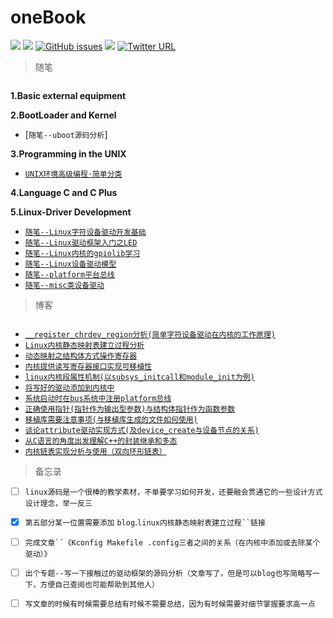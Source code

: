 # oneBook


[![](https://img.shields.io/badge/author-TongxinV-green.svg)](https://github.com/TongxinV)
[![](https://img.shields.io/badge/CSDN-%E5%8D%9A%E5%AE%A2-ff69b4.svg)](http://blog.csdn.net/tongxinv)
[![GitHub issues](https://img.shields.io/github/issues/TongxinV/oneBook.svg)](https://github.com/TongxinV/oneBook/issues)
![](https://img.shields.io/badge/%20liyanbin0027%40163.com-Chat-blue.svg)
[![Twitter URL](https://img.shields.io/twitter/url/http/shields.io.svg?style=social)]()

> 随笔

```s
```      


**1.Basic external equipment**


**2.BootLoader and Kernel**

* [`随笔--uboot源码分析`]
    
**3.Programming in the UNIX**

* [`UNIX环境高级编程·简单分类`][3-0]

**4.Language C and C Plus**



**5.Linux-Driver Development**

 * [`随笔--Linux字符设备驱动开发基础`][5-0]
 * [`随笔--Linux驱动框架入门之LED`][5-1]
 * [`随笔--Linux内核的gpiolib学习`][5-2]
 * [`随笔--Linux设备驱动模型`][5-3]
 * [`随笔--platform平台总线`][5-4]    
 * [`随笔--misc类设备驱动`][5-5]
 

> 博客

```s
```

* [`__register_chrdev_region分析(简单字符设备驱动在内核的工作原理)`](https://github.com/TongxinV/oneBook/issues/7)
* [`Linux内核静态映射表建立过程分析`](https://github.com/TongxinV/oneBook/issues/5)
* [`动态映射之结构体方式操作寄存器`](https://github.com/TongxinV/oneBook/issues/6)
* [`内核提供读写寄存器接口实现可移植性`](https://github.com/TongxinV/oneBook/issues/8)
* [`linux内核段属性机制(以subsys_initcall和module_init为例)`](https://github.com/TongxinV/oneBook/issues/9)
* [`将写好的驱动添加到内核中`](https://github.com/TongxinV/oneBook/issues/10)
* [`系统启动时在bus系统中注册platform总线`](https://github.com/TongxinV/oneBook/issues/11)
* [`正确使用指针(指针作为输出型参数)与结构体指针作为函数参数`](https://github.com/TongxinV/oneBook/issues/13)
* [`移植库需要注意事项(与移植库生成的文件如何使用)`](https://github.com/TongxinV/oneBook/issues/14)
* [`谈论attribute驱动实现方式(及device_create与设备节点的关系)`](https://github.com/TongxinV/oneBook/issues/15)
* [`从C语言的角度出发理解C++的封装继承和多态`](https://github.com/TongxinV/oneBook/issues/16)
* [`内核链表实现分析与使用（双向环形链表）`](https://github.com/TongxinV/oneBook/issues/18)

> 备忘录

- [ ] `linux源码是一个很棒的教学素材，不单要学习如何开发，还要融会贯通它的一些设计方式设计理念，举一反三`

- [x] `第五部分某一位置需要添加` `blog`.`linux内核静态映射表建立过程``链接`

- [ ] `完成文章``《Kconfig Makefile .config三者之间的关系（在内核中添加或去除某个驱动）》`

- [ ] `出个专题--写一下接触过的驱动框架的源码分析（文章写了，但是可以blog也写简略写一下，方便自己查阅也可能帮助到其他人）`

- [ ] `写文章的时候有时候需要总结有时候不需要总结，因为有时候需要对细节掌握要求高一点`



[3-0]:https://github.com/TongxinV/oneBook/tree/master/0.3.Programming%20in%20the%20UNIX

[5-0]:https://github.com/TongxinV/oneBook/blob/master/0.5.Linux-Driver%20Development/0.0.%E5%AD%97%E7%AC%A6%E8%AE%BE%E5%A4%87%E5%9F%BA%E7%A1%80.md#随笔--linux字符设备驱动开发基础
[5-1]:https://github.com/TongxinV/oneBook/blob/master/0.5.Linux-Driver%20Development/5.1.%E9%A9%B1%E5%8A%A8%E6%A1%86%E6%9E%B6%E5%85%A5%E9%97%A8.md#随笔--linux驱动框架入门之led
[5-2]:https://github.com/TongxinV/oneBook/blob/master/0.5.Linux-Driver%20Development/5.2.%E5%86%85%E6%A0%B8%E7%9A%84gpiolib.md#随笔--linux内核的gpiolib学习
[5-3]:https://github.com/TongxinV/oneBook/blob/master/0.5.Linux-Driver%20Development/5.3.%E8%AE%BE%E5%A4%87%E9%A9%B1%E5%8A%A8%E6%A8%A1%E5%9E%8B.md#随笔--linux设备驱动模型
[5-4]:https://github.com/TongxinV/oneBook/blob/master/0.5.Linux-Driver%20Development/5.4.platform_bus.md#随笔--platform平台总线
[5-5]:https://github.com/TongxinV/oneBook/blob/master/0.5.Linux-Driver%20Development/5.5.misc%E7%B1%BB%E8%AE%BE%E5%A4%87%E9%A9%B1.md#随笔--misc类设备驱动
